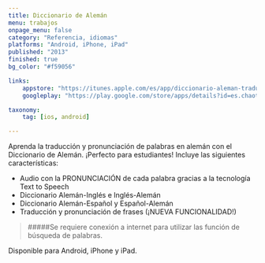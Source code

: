```yaml
---
title: Diccionario de Alemán
menu: trabajos
onpage_menu: false
category: "Referencia, idiomas"
platforms: "Android, iPhone, iPad"
published: "2013"
finished: true
bg_color: "#f59056"

links:
	appstore: "https://itunes.apple.com/es/app/diccionario-aleman-traduccion/id438039452?mt=8"
	googleplay: "https://play.google.com/store/apps/details?id=es.chaotickingdoms.apps.dictionary"

taxonomy:
	tag: [ios, android]

---
```


Aprenda la traducción y pronunciación de palabras en alemán con el Diccionario de Alemán. ¡Perfecto para estudiantes! Incluye las siguientes características:

* Audio con la PRONUNCIACIÓN de cada palabra gracias a la tecnología Text to Speech
* Diccionario Alemán-Inglés e Inglés-Alemán
* Diccionario Alemán-Español y Español-Alemán
* Traducción y pronunciación de frases (¡NUEVA FUNCIONALIDAD!)

> #####Se requiere conexión a internet para utilizar las función de búsqueda de palabras.

Disponible para Android, iPhone y iPad.
